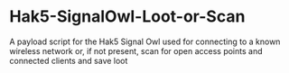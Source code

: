 # Hak5-SignalOwl-Loot-or-Scan
A payload script for the Hak5 Signal Owl used for connecting to a known wireless network or, if not present, scan for open access points and connected clients and save loot
